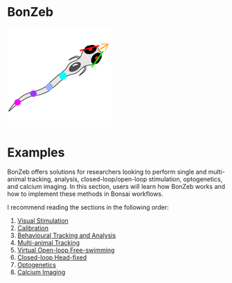 # BonZeb
![](../Resources/BonZeb_Logo_Man.png)

# Examples
BonZeb offers solutions for researchers looking to perform single and multi-animal tracking, analysis, closed-loop/open-loop stimulation, optogenetics, and calcium imaging.
In this section, users will learn how BonZeb works and how to implement these methods in Bonsai workflows.

I recommend reading the sections in the following order:
1. [Visual Stimulation](<Visual Stimulation>)
2. [Calibration](<Calibration>)
3. [Behavioural Tracking and Analysis](<Behavioural Tracking and Analysis>)
4. [Multi-animal Tracking](<Multi-animal Tracking>)
5. [Virtual Open-loop Free-swimming](<Virtual Open-loop Free-swimming>)
6. [Closed-loop Head-fixed](<Closed-loop Head-fixed>)
7. [Optogenetics](<Optogenetics>)
8. [Calcium Imaging](<Calcium Imaging>)
